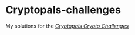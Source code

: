 # Cryptopals-challenges
 My solutions for the [*Cryptopals Crypto Challenges*](https://cryptopals.com/)
